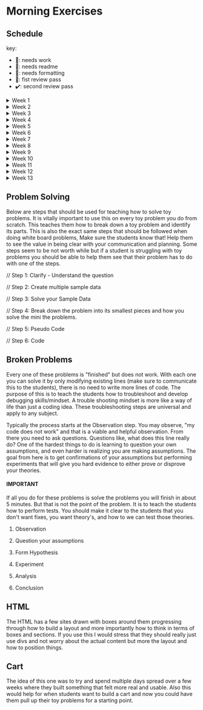 # Morning Exercises

## Schedule

key:

- 🤷‍: needs work
- 📖: needs readme
- 🤼‍: needs formatting
- 👀: fist review pass
- ✔️: second review pass

<details>
<summary>Week 1</summary>
<ul>
  <li>Monday: none</li>
  <li>Tuesday: Git Practice 👀</li>
  <li>Wednesday: Js Review 👀</li>
  <li>Thursday: Vs Intro 👀</li>
  <li>Friday: Nested Data Easy 👀</li>
</ul>
</details>

<details>
<summary>Week 2</summary>
<ul>
  <li>Monday: Debugging Methodology 👀</li>
  <li>Tuesday: Small vanilla js problem 🤷‍</li>
  <li>Wednesday: HTML Layout 👀</li>
  <li>Thursday: Review 👀</li>
  <li>Friday: Skill Check Review 👀</li>
</ul>
</details>

<details>
<summary>Week 3</summary>
<ul>
  <li>Monday: Array Cardio 🤷‍</li>
  <li>Tuesday: This and context 🤷‍</li>
  <li>Wednesday: Broken React Drills 👀</li>
  <li>Thursday: Nested Data Hard 👀</li>
  <li>Friday: spread operator (matt) 🤷‍</li>
</ul>
</details>

<details>
<summary>Week 4</summary>
<ul>
  <li>Monday: Broken Vowel Counter 📖</li>
  <li>Tuesday: HTML Layout 🤷‍</li>
  <li>Wednesday: connecting node to react 🤷‍</li>
  <li>Thursday: no db show off/Q and A 🤷‍</li>
  <li>Friday: None</li>
</ul>
</details>

<details>
<summary>Week 5</summary>
<ul>
  <li>Monday: css jam pam, psudeo selectors, (Jonathan)</li>
  <li>Tuesday: string cardio 🤼‍</li>
  <li>Wednesday: Broken largest even 📖</li>
  <li>Thursday: HTML 🤷‍</li>
  <li>Friday: None</li>
</ul>
</details>

<details>
<summary>Week 6</summary>
<ul>
  <li>Monday: object.assign/spread operator for redux(Matt) 🤼‍ /li>
  <li>Tuesday: common node errors(dave) 🤷‍</li>
  <li>Wednesday: turning one array into sessions (Jonathan) 🤷‍</li>
  <li>Thursday: schema/normalization 🤷‍</li>
  <li>Friday: None</li>
</ul>
</details>

<details>
<summary>Week 7</summary>
<ul>
  <li>Monday: HTML 🤷‍</li>
  <li>Tuesday: Schema development two(todd) 🤷‍</li>
  <li>Wednesday: Auth Bypass (todd) 🤷‍</li>
  <li>Thursday: project planning for full stack review ❓</li>
  <li>Friday: None</li>
</ul>
</details>

<details>
<summary>Week 8</summary>
<ul>
  <li>Monday: </li>
  <li>Tuesday: </li>
  <li>Wednesday: </li>
  <li>Thursday: </li>
  <li>Friday: </li>
</ul>
</details>

<details>
<summary>Week 9</summary>
<ul>
  <li>Monday: </li>
  <li>Tuesday: </li>
  <li>Wednesday: </li>
  <li>Thursday: </li>
  <li>Friday: </li>
</ul>
</details>

<details>
<summary>Week 10</summary>
<ul>
  <li>Monday: </li>
  <li>Tuesday: </li>
  <li>Wednesday: </li>
  <li>Thursday: </li>
  <li>Friday: </li>
</ul>
</details>

<details>
<summary>Week 11</summary>
<ul>
  <li>Monday: </li>
  <li>Tuesday: </li>
  <li>Wednesday: </li>
  <li>Thursday: </li>
  <li>Friday: </li>
</ul>
</details>

<details>
<summary>Week 12</summary>
<ul>
  <li>Monday: Randomize Array</li>
  <li>Tuesday: Primes Summed</li>
  <li>Wednesday: Ransom Note</li>
  <li>Thursday: Lowest Common Denominator</li>
  <li>Friday: Competency day</li>
</ul>
</details>

<details>
<summary>Week 13</summary>
<ul>
  <li>Monday: Fibonacci Recursion</li>
  <li>Tuesday: Does It Contain</li>
  <li>Wednesday: </li>
  <li>Thursday: </li>
  <li>Friday: </li>
</ul>
</details>

## Problem Solving

Below are steps that should be used for teaching how to solve toy problems. It is vitally important to use this on every toy problem you do from scratch. This teaches them how to break down a toy problem and identify its parts. This is also the exact same steps that should be followed when doing white board problems, Make sure the students know that! Help them to see the value in being clear with your communication and planning. Some steps seem to be not worth while but if a student is struggling with toy problems you should be able to help them see that their problem has to do with one of the steps.

// Step 1: Clarify - Understand the question

// Step 2: Create multiple sample data

// Step 3: Solve your Sample Data

// Step 4: Break down the problem into its smallest pieces and how you solve the mini the problems.

// Step 5: Pseudo Code

// Step 6: Code

## Broken Problems

Every one of these problems is "finished" but does not work. With each one you can solve it by only modifying existing lines (make sure to communicate this to the students), there is no need to write more lines of code. The purpose of this is to teach the students how to troubleshoot and develop debugging skills/mindset. A trouble shooting mindset is more like a way of life than just a coding idea. These troubleshooting steps are universal and apply to any subject.

Typically the process starts at the Observation step. You may observe, "my code does not work" and that is a viable and helpful observation. From there you need to ask questions. Questions like, what does this line really do? One of the hardest things to do is learning to question your own assumptions, and even harder is realizing you are making assumptions. The goal from here is to get confirmations of your assumptions but performing experiments that will give you hard evidence to either prove or disprove your theories.

#### IMPORTANT
If all you do for these problems is solve the problems you will finish in about 5 minutes. But that is not the point of the problem. It is to teach the students how to perform tests. You should make it clear to the students that you don't want fixes, you want theory's, and how to we can test those theories.

1. Observation

2. Question your assumptions

3. Form Hypothesis

4. Experiment

5. Analysis

6. Conclusion

## HTML

The HTML has a few sites drawn with boxes around them progressing through how to build a layout and more importantly how to think in terms of boxes and sections. If you use this I would stress that they should really just use divs and not worry about the actual content but more the layout and how to position things.

## Cart

The idea of this one was to try and spend multiple days spread over a few weeks where they built something that felt more real and usable. Also this would help for when students want to build a cart and now you could have them pull up their toy problems for a starting point.